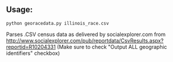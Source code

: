 Usage:
------

    python georacedata.py illinois_race.csv

Parses .CSV census data as delivered by socialexplorer.com from http://www.socialexplorer.com/pub/reportdata/CsvResults.aspx?reportid=R10204331
(Make sure to check "Output ALL geographic identifiers" checkbox)
